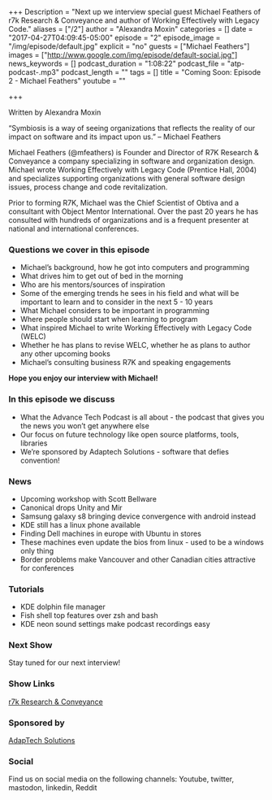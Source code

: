 +++
Description = "Next up we interview special guest Michael Feathers of r7k Research & Conveyance and author of Working Effectively with Legacy Code."
aliases = ["/2"]
author = "Alexandra Moxin"
categories = []
date = "2017-04-27T04:09:45-05:00"
episode = "2"
episode_image = "/img/episode/default.jpg"
explicit = "no"
guests = ["Michael Feathers"]
images = ["http://www.google.com/img/episode/default-social.jpg"]
news_keywords = []
podcast_duration = "1:08:22"
podcast_file = "atp-podcast-.mp3"
podcast_length = ""
tags = []
title = "Coming Soon: Episode 2 - Michael Feathers"
youtube = ""

+++

Written by Alexandra Moxin

“Symbiosis is a way of seeing organizations that reflects the reality of our impact on software and its impact upon us.” – Michael Feathers

Michael Feathers (@mfeathers) is Founder and Director of R7K Research & Conveyance a company specializing in software and organization design. Michael wrote Working Effectively with Legacy Code (Prentice Hall, 2004) and specializes supporting organizations with general software design issues, process change and code revitalization.

Prior to forming R7K, Michael was the Chief Scientist of Obtiva and a consultant with Object Mentor International. Over the past 20 years he has consulted with hundreds of organizations and is a frequent presenter at national and international conferences.

### Questions we cover in this episode

* Michael’s background, how he got into computers and programming
* What drives him to get out of bed in the morning
* Who are his mentors/sources of inspiration
* Some of the emerging trends he sees in his field and what will be important to learn and to consider in the next 5 - 10 years
* What Michael considers to be important in programming
* Where people should start when learning to program
* What inspired Michael to write Working Effectively with Legacy Code (WELC)
* Whether he has plans to revise WELC, whether he as plans to author any other upcoming books
* Michael’s consulting business R7K and speaking engagements

**Hope you enjoy our interview with Michael!**

### In this episode we discuss

 * What the Advance Tech Podcast is all about - the podcast that gives you the news you won’t get anywhere else
 * Our focus on future technology like open source platforms, tools, libraries
 * We’re sponsored by Adaptech Solutions - software that defies convention!

### News

* Upcoming workshop with Scott Bellware
* Canonical drops Unity and Mir
* Samsung galaxy s8 bringing device convergence with android instead
* KDE still has a linux phone available
* Finding Dell machines in europe with Ubuntu in stores
* These machines even update the bios from linux - used to be a windows only thing
* Border problems make Vancouver and other Canadian cities attractive for conferences

### Tutorials

 * KDE dolphin file manager
 * Fish shell top features over zsh and bash
 * KDE neon sound settings make podcast recordings easy

### Next Show

Stay tuned for our next interview!

### Show Links

[r7k Research & Conveyance](https://www.r7krecon.com/)

### Sponsored by

[AdapTech Solutions](https://adaptechsolutions.net/)

### Social

Find us on social media on the following channels: Youtube, twitter, mastodon, linkedin, Reddit
